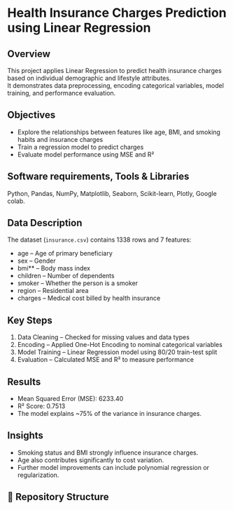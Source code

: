 # Health Insurance Charges Prediction using Linear Regression

## Overview
This project applies Linear Regression to predict health insurance charges  based on individual demographic and lifestyle attributes.  
It demonstrates data preprocessing, encoding categorical variables, model training, and performance evaluation.

## Objectives
- Explore the relationships between features like age, BMI, and smoking habits and insurance charges  
- Train a regression model to predict charges  
- Evaluate model performance using MSE and R²  

## Software requirements, Tools & Libraries
Python, Pandas, NumPy, Matplotlib, Seaborn, Scikit-learn, Plotly, Google colab.

## Data Description
The dataset (`insurance.csv`) contains 1338 rows and 7 features:
* age – Age of primary beneficiary  
* sex  – Gender
* bmi** – Body mass index  
* children  – Number of dependents  
* smoker  – Whether the person is a smoker  
* region  – Residential area  
* charges  – Medical cost billed by health insurance  

## Key Steps
1. Data Cleaning – Checked for missing values and data types  
2. Encoding – Applied One-Hot Encoding to nominal categorical variables  
3. Model Training – Linear Regression model using 80/20 train-test split  
4. Evaluation – Calculated MSE and R² to measure performance  

## Results
- Mean Squared Error (MSE): 6233.40  
- R² Score: 0.7513  
- The model explains ~75% of the variance in insurance charges.


## Insights
- Smoking status and BMI strongly influence insurance charges.  
- Age also contributes significantly to cost variation.  
- Further model improvements can include polynomial regression or regularization.


## 📁 Repository Structure
